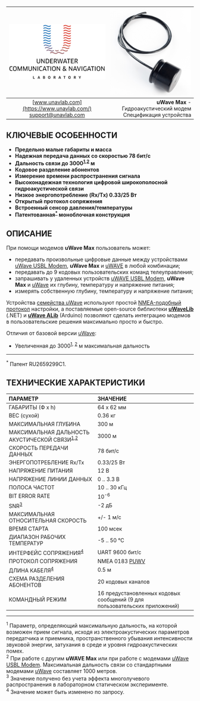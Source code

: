 | ![logo](/documentation/sm_logo.png) | ![logo](/documentation/def_modem_black.png) |
| :---: | ---: |
| [www.unavlab.com](https://www.unavlab.com/) <br/> [support@unavlab.com](mailto:support@unavlab.com) | **uWave Max** - Гидроакустический модем <br/> Спецификация устройства |

## КЛЮЧЕВЫЕ ОСОБЕННОСТИ

* **Предельно малые габариты и масса**
* **Надежная передача данных со скоростью 78 бит/с**
* **Дальность связи до 3000<sup>[1](#footnote1),[2](#footnote2)</sup> м**
* **Кодовое разделение абонентов**
* **Измерение времени распространения сигнала**
* **Высоконадежная технология цифровой широкополосной гидроакустической связи**
* **Низкое энергопотребление (Rx/Tx) 0.33/25 Вт**
* **Открытый протокол сопряжения**
* **Встроенный сенсор давления/температуры**
* **Патентованная<sup>[*](#footnote_a1)</sup> моноблочная конструкция**

## ОПИСАНИЕ

При помощи модемов **uWave Max** пользователь может:
* передавать произвольные цифровые данные между устройствами [uWave USBL Modem](uWAVE_USBL_Modem_Specification_ru.md), **uWave Max** и [uWAVE](uWAVE_Specification_ru.md) в любой комбинации;
* передавать до 9 кодовых пользовательских команд телеуправления;
* запрашивать у удаленных устройств [uWAVE USBL Modem](uWAVE_USBL_Modem_Specification_ru.md), **uWave Max** и [uWave](uWAVE_Specification_ru.md) их глубину, температуру и напряжение питания;
* измерять собственную глубину, температуру и напряжение питания;

Устройства [семейства uWave](uWAVE_Family_ru.md) используют простой [NMEA-подобный протокол](uWAVE_Protocol_Specification_en.md) настройки, а поставляемые open-source библиотеки [**uWaveLib**](https://github.com/ucnl/uWAVELib) (.NET) и [**uWave ALib**](https://github.com/ucnl/uWAVE_ALib) (Arduino) позволяют сделать интеграцию модемов в пользовательские решения максимально просто и быстро.

Отличия от базовой версии [uWave](/documentation/EN/uWAVE/uWAVE_Specification_ru.md):
* Увеличенная до 3000<sup>[1](#footnote1), [2](#footnote2)</sup> м максимальная дальность

_________
<a name="footnote_a1"><sup>*</sup></a> Патент RU2659299C1.  

<div style="page-break-after: always;"></div>

## ТЕХНИЧЕСКИЕ ХАРАКТЕРИСТИКИ

| ПАРАМЕТР | ЗНАЧЕНИЕ |
| :--- | :--- |
| ГАБАРИТЫ (Ф х h) | 64 x 62 мм |
| ВЕС (сухой) | 0.36 кг |
| МАКСИМАЛЬНАЯ ГЛУБИНА | 300 м |
| МАКСИМАЛЬНАЯ ДАЛЬНОСТЬ АКУСТИЧЕСКОЙ СВЯЗИ<sup>[1](#footnote1),[2](#footnote2)</sup> | 3000 м |
| СКОРОСТЬ ПЕРЕДАЧИ ДАННЫХ | 78 бит/с |
| ЭНЕРГОПОТРЕБЛЕНИЕ Rx/Tx | 0.33/25 Вт |
| НАПРЯЖЕНИЕ ПИТАНИЯ | 12 В |
| НАПРЯЖЕНИЕ ЛИНИИ ДАННЫХ | 0 .. 3.3 В |
| ПОЛОСА ЧАСТОТ | 10 .. 30 кГц |
| BIT ERROR RATE | 10<sup>-6</sup> |
| SNR<sup>[3](#footnote3)</sup></sup> | -2 дБ |
| МАКСИМАЛЬНАЯ ОТНОСИТЕЛЬНАЯ СКОРОСТЬ | +/- 1 м/с |
| ВРЕМЯ СТАРТА | 100 мсек |
| ДИАПАЗОН РАБОЧИХ ТЕМПЕРАТУР | -5 .. 50 °C |
| ИНТЕРФЕЙС СОПРЯЖЕНИЯ<sup>[4](#footnote4)</sup> | UART 9600 бит/с |
| ПРОТОКОЛ СОПРЯЖЕНИЯ | NMEA 0183 [PUWV](uWAVE_Protocol_Specification_ru.md) |
| ДЛИНА КАБЕЛЯ<sup>[4](#footnote4)</sup> | 0.5 м |
| СХЕМА РАЗДЕЛЕНИЯ АБОНЕНТОВ | 20 кодовых каналов |
| КОМАНДНЫЙ РЕЖИМ | 16 предустановленных кодовых сообщений (9 для пользовательских приложений) |
  
________________
<a name="footnote1"><sup>1</sup></a> Параметр, определяющий максимальную дальность, на которой возможен прием сигнала, исходя из электроакустических параметров передатчика и приемника, пространственного убывания интенсивности звуковой энергии, затухания в среде и уровня гидроакустических помех.  
<a name="footnote2"><sup>2</sup></a> При работе с другим **uWAVE Max** или при работе с модемами [uWave USBL Modem](uWAVE_USBL_Modem_Specification_ru.md). Максимальная дальность связи со стандартными модемами [uWave](uWAVE_Specification_ru.md) составляет 1000 метров.  
<a name="footnote3"><sup>3</sup></a> Значение получено без учета эффекта многолучевого распространения в лабораторном статическом эксперименте.  
<a name="footnote4"><sup>4</sup></a> Значение может быть изменено по запросу.  
